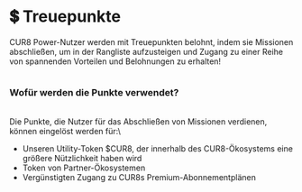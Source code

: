 # 💲 Treuepunkte

CUR8 Power-Nutzer werden mit Treuepunkten belohnt, indem sie Missionen abschließen, um in der Rangliste aufzusteigen und Zugang zu einer Reihe von spannenden Vorteilen und Belohnungen zu erhalten!

<figure><img src="../../.gitbook/assets/Screenshot 2025-03-20 at 11.50.12.png" alt=""><figcaption></figcaption></figure>

### Wofür werden die Punkte verwendet?

\
Die Punkte, die Nutzer für das Abschließen von Missionen verdienen, können eingelöst werden für:\


* Unseren Utility-Token $CUR8, der innerhalb des CUR8-Ökosystems eine größere Nützlichkeit haben wird&#x20;
* Token von Partner-Ökosystemen
* Vergünstigten Zugang zu CUR8s Premium-Abonnementplänen